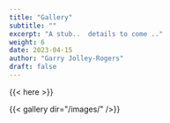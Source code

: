 ```yaml
---
title: "Gallery" 
subtitle: ""
excerpt: "A stub..  details to come .."
weight: 6 
date: 2023-04-15
author: "Garry Jolley-Rogers"
draft: false
---
```


{{< here >}}

 {{< gallery dir="/images/" />}}